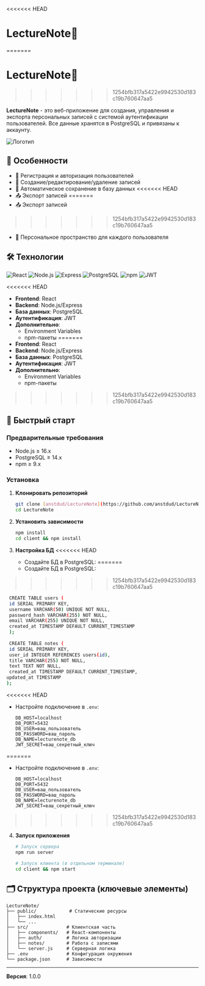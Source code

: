 <<<<<<< HEAD
# LectureNote📓
=======
# LectureNote📓 
>>>>>>> 1254bfb317a5422e9942530d183c19b760647aa5

**LectureNote** - это веб-приложение для создания, управления и экспорта персональных записей с системой аутентификации пользователей. Все данные хранятся в PostgreSQL и привязаны к аккаунту.

![Логотип](public/favicon.ico)

## 🌟 Особенности
- 🔐 Регистрация и авторизация пользователей
- 📝 Создание/редактирование/удаление записей
- 💾 Автоматическое сохранение в базу данных
<<<<<<< HEAD
- 📤 Экспорт записей
=======
- 📤 Экспорт записей 
>>>>>>> 1254bfb317a5422e9942530d183c19b760647aa5
- 👤 Персональное пространство для каждого пользователя


## 🛠 Технологии

![React](https://img.shields.io/badge/React-20232A?style=for-the-badge&logo=react&logoColor=61DAFB)
![Node.js](https://img.shields.io/badge/Node.js-43853D?style=for-the-badge&logo=node.js&logoColor=white)
![Express](https://img.shields.io/badge/Express-000000?style=for-the-badge&logo=express&logoColor=white)
![PostgreSQL](https://img.shields.io/badge/PostgreSQL-316192?style=for-the-badge&logo=postgresql&logoColor=white)
![npm](https://img.shields.io/badge/npm-CB3837?style=for-the-badge&logo=npm&logoColor=white)
![JWT](https://img.shields.io/badge/JWT-000000?style=for-the-badge&logo=JSON%20web%20tokens)

<<<<<<< HEAD
- **Frontend**: React
- **Backend**: Node.js/Express
- **База данных**: PostgreSQL
- **Аутентификация**: JWT
- **Дополнительно**:
    - Environment Variables
    - npm-пакеты
=======
- **Frontend**: React 
- **Backend**: Node.js/Express 
- **База данных**: PostgreSQL
- **Аутентификация**: JWT
- **Дополнительно**: 
  - Environment Variables 
  - npm-пакеты
>>>>>>> 1254bfb317a5422e9942530d183c19b760647aa5

## 🚀 Быстрый старт

### Предварительные требования
- Node.js ≥ 16.x
- PostgreSQL ≥ 14.x
- npm ≥ 9.x

### Установка
1. **Клонировать репозиторий**
   ```bash
   git clone [anstdud/LectureNote](https://github.com/anstdud/LectureNote/tree/main)
   cd LectureNote
   ```

2. **Установить зависимости**
   ```bash
   npm install
   cd client && npm install
   ```

3. **Настройка БД**
<<<<<<< HEAD
    - Создайте БД в PostgreSQL:
=======
   - Создайте БД в PostgreSQL:
>>>>>>> 1254bfb317a5422e9942530d183c19b760647aa5
```bash
 CREATE TABLE users (  
 id SERIAL PRIMARY KEY,  
 username VARCHAR(50) UNIQUE NOT NULL,  
 password_hash VARCHAR(255) NOT NULL,  
 email VARCHAR(255) UNIQUE NOT NULL,  
 created_at TIMESTAMP DEFAULT CURRENT_TIMESTAMP  
 );  
   
 CREATE TABLE notes (  
 id SERIAL PRIMARY KEY,  
 user_id INTEGER REFERENCES users(id),  
 title VARCHAR(255) NOT NULL,  
 text TEXT NOT NULL,  
 created_at TIMESTAMP DEFAULT CURRENT_TIMESTAMP,  
updated_at TIMESTAMP  
);
```
<<<<<<< HEAD
- Настройте подключение в `.env`:
  ```env
  DB_HOST=localhost
  DB_PORT=5432
  DB_USER=ваш_пользователь
  DB_PASSWORD=ваш_пароль
  DB_NAME=lecturenote_db
  JWT_SECRET=ваш_секретный_ключ
  ```
=======
   - Настройте подключение в `.env`:
     ```env
     DB_HOST=localhost
     DB_PORT=5432
     DB_USER=ваш_пользователь
     DB_PASSWORD=ваш_пароль
     DB_NAME=lecturenote_db
     JWT_SECRET=ваш_секретный_ключ
     ```
>>>>>>> 1254bfb317a5422e9942530d183c19b760647aa5

4. **Запуск приложения**
   ```bash
   # Запуск сервера
   npm run server

   # Запуск клиента (в отдельном терминале)
   cd client && npm start
   ```

## 🗂 Структура проекта (ключевые элементы)
```
LectureNote/
├── public/            # Статические ресурсы
│   ├── index.html
│   └── ...
├── src/              # Клиентская часть
│   ├── components/   # React-компоненты
│   ├── auth/         # Логика авторизации
│   ├── notes/        # Работа с записями
│   └── server.js     # Серверная логика
├── .env              # Конфигурация окружения
└── package.json      # Зависимости
```


---

**Версия**: 1.0.0  
